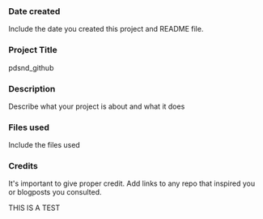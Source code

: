 ### Date created
Include the date you created this project and README file.

### Project Title
pdsnd_github

### Description
Describe what your project is about and what it does

### Files used
Include the files used

### Credits
It's important to give proper credit. Add links to any repo that inspired you or blogposts you consulted.

THIS IS A TEST
